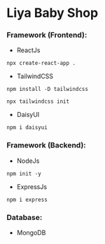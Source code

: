 # Liya Baby Shop
### Framework (Frontend):
- ReactJs
 ```
 npx create-react-app .
 ```
- TailwindCSS
```
npm install -D tailwindcss
```
```
npx tailwindcss init
```
- DaisyUI
```
npm i daisyui
``` 
### Framework (Backend):
- NodeJs
```
npm init -y
```
- ExpressJs
```
npm i express
```
### Database:
- MongoDB

